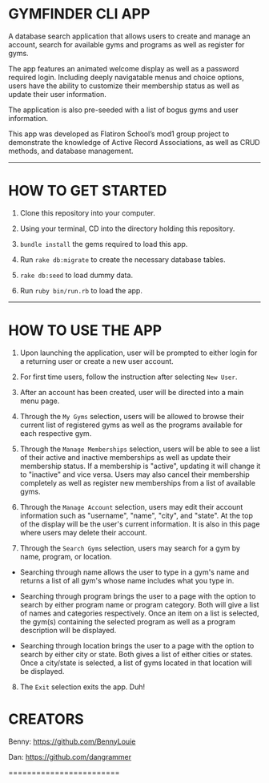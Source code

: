 GYMFINDER CLI APP
========================

A database search application that allows users to create and manage an account, search for available gyms and programs as well as register for gyms.

The app features an animated welcome display as well as a password required login.
Including deeply navigatable menus and choice options, users have the ability to customize their membership status as well as update their user information.

The application is also pre-seeded with a list of bogus gyms and user information.

This app was developed as Flatiron School’s mod1 group project to demonstrate the knowledge of Active Record Associations, as well as CRUD methods, and database management.

---

HOW TO GET STARTED
========================

1) Clone this repository into your computer.

2) Using your terminal, CD into the directory holding this repository.

3) `bundle install` the gems required to load this app.

4) Run `rake db:migrate` to create the necessary database tables.

5) `rake db:seed` to load dummy data.

6) Run `ruby bin/run.rb` to load the app.

---

HOW TO USE THE APP
========================

1) Upon launching the application, user will be prompted to either login for a returning user or create a new user account.

2) For first time users, follow the instruction after selecting `New User`.

3) After an account has been created, user will be directed into a main menu page.

4) Through the `My Gyms` selection, users will be allowed to browse their current list of registered gyms as well as the programs available for each respective gym.

5) Through the `Manage Memberships` selection, users will be able to see a list of their active and inactive memberships as well as update their membership status. If a membership is "active", updating it will change it to "inactive" and vice versa. Users may also cancel their membership completely as well as register new memberships from a list of available gyms.

6) Through the `Manage Account` selection, users may edit their account information such as "username", "name", "city", and "state". At the top of the display will be the user's current information. It is also in this page where users may delete their account.

7) Through the `Search Gyms` selection, users may search for a gym by name, program, or location. 

  - Searching through name allows the user to type in a gym's name and returns a list of all gym's whose name includes what you type in.

  - Searching through program brings the user to a page with the option to search by either program name or program category. Both will give a list of names and categories respectively. Once an item on a list is selected, the gym(s) containing the selected program as well as a program description will be displayed.

  - Searching through location brings the user to a page with the option to search by either city or state. Both gives a list of either cities or states. Once a city/state is selected, a list of gyms located in that location will be displayed.

8) The `Exit` selection exits the app. Duh! 

CREATORS
========================

Benny: https://github.com/BennyLouie

Dan: https://github.com/dangrammer

========================